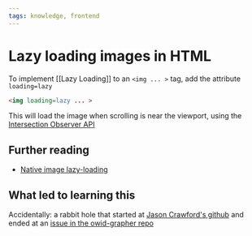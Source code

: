 ```yaml
---
tags: knowledge, frontend
---
```


# Lazy loading images in HTML

To implement [[Lazy Loading]] to an `<img ... >` tag, add the attribute `loading=lazy`

```html
<img loading=lazy ... >
```

This will load the image when scrolling is near the viewport, using the [Intersection Observer API](https://developers.google.com/web/updates/2016/04/intersectionobserver)

## Further reading

- [Native image lazy-loading](https://web.dev/native-lazy-loading)

## What led to learning this

Accidentally: a rabbit hole that started at [Jason Crawford's github](https://github.com/jasoncrawford) and ended at an [issue in the owid-grapher repo](https://github.com/owid/owid-grapher/pull/422)
